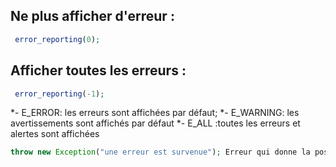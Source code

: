 
## Ne plus afficher d'erreur :
```php
 error_reporting(0);
```

## Afficher toutes les erreurs :
```php
 error_reporting(-1);
```



 *- E_ERROR: les erreurs sont affichées par défaut;
 *- E_WARNING: les avertissements sont affichés par défaut
 *- E_ALL :toutes les erreurs et alertes sont affichées

```php
throw new Exception("une erreur est survenue"); Erreur qui donne la possibilité de continuer
```

